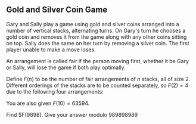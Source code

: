 ## Gold and Silver Coin Game

Gary and Sally play a game using gold and silver coins arranged into a number of vertical stacks, alternating turns. On Gary's turn he chooses a gold coin and removes it from the game along with any other coins sitting on top. Sally does the same on her turn by removing a silver coin. The first player unable to make a move loses.

An arrangement is called fair if the person moving first, whether it be Gary or Sally, will lose the game if both play optimally.

Define $F(n)$ to be the number of fair arrangements of $n$ stacks, all of size $2$. Different orderings of the stacks are to be counted separately, so $F(2)=4$ due to the following four arrangements:

[](https://projecteuler.net/resources/images/0860_diag3.jpg?1696883006)

You are also given $F(10)=63594$.

Find $F(9898). Give your answer modulo $989898989$
